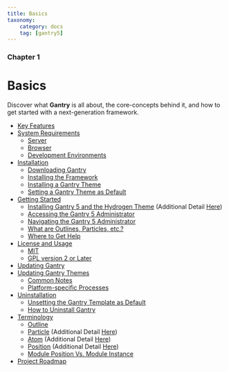 ```yaml
---
title: Basics
taxonomy:
    category: docs
    tag: [gantry5]
---
```


### Chapter 1

# Basics

Discover what **Gantry** is all about, the core-concepts behind it, and how to get started with a next-generation framework.

* [Key Features](key-features)
* [System Requirements](system-requirements)
  * [Server](system-requirements#server-requirements)
  * [Browser](system-requirements#browser-requirements)
  * [Development Environments](system-requirements#development-environments)
* [Installation](installation)
  * [Downloading Gantry](installation#downloading-gantry)
  * [Installing the Framework](installation#installing-the-gantry-framework)
  * [Installing a Gantry Theme](installation#installing-a-gantry-theme)
  * [Setting a Gantry Theme as Default](installation#setting-a-gantry-theme-as-default)
* [Getting Started](getting-started)
  * [Installing Gantry 5 and the Hydrogen Theme](getting-started#installing-gantry-5-and-the-hydrogen-theme) (Additional Detail [Here](installation#installing-a-gantry-theme))
  * [Accessing the Gantry 5 Administrator](getting-started#accessing-the-gantry-administrator)
  * [Navigating the Gantry 5 Administrator](getting-started#navigating-the-gantry-5-administrator)
  * [What are Outlines, Particles, etc.?](getting-started#what-are-outlines-particles-atoms-etc)
  * [Where to Get Help](getting-started#where-to-get-help)
* [License and Usage](license-and-usage)
  * [MIT](license-and-usage#mit-license)
  * [GPL version 2 or Later](license-and-usage#gpl-version-2-or-later)
* [Updating Gantry](updating)
* [Updating Gantry Themes](updating-themes)
  * [Common Notes](updating-themes#common-notes)
  * [Platform-specific Processes](updating-themes#platform-specific-process)
* [Uninstallation](uninstallation)
  * [Unsetting the Gantry Template as Default](uninstallation#unsetting-the-gantry-template-as-default)
  * [How to Uninstall Gantry](uninstallation#uninstall-gantry)
* [Terminology](terminology)
  * [Outline](terminology#outline)
  * [Particle](terminology#particle) (Additional Detail [Here](../particles/particles))
  * [Atom](terminology#atom) (Additional Detail [Here](../particles/particles#atoms))
  * [Position](terminology#position) (Additional Detail [Here](../particles/particles#positions))
  * [Module Position Vs. Module Instance](terminology#module-position-vs-module-instance)
* [Project Roadmap](roadmap)
